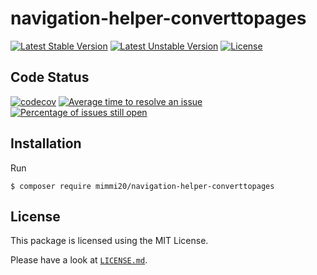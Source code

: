 # navigation-helper-converttopages

[![Latest Stable Version](https://poser.pugx.org/mimmi20/navigation-helper-converttopages/v/stable?format=flat-square)](https://packagist.org/packages/mimmi20/navigation-helper-converttopages)
[![Latest Unstable Version](https://poser.pugx.org/mimmi20/navigation-helper-converttopages/v/unstable?format=flat-square)](https://packagist.org/packages/mimmi20/navigation-helper-converttopages)
[![License](https://poser.pugx.org/mimmi20/navigation-helper-converttopages/license?format=flat-square)](https://packagist.org/packages/mimmi20/navigation-helper-converttopages)

## Code Status

[![codecov](https://codecov.io/gh/mimmi20/navigation-helper-converttopages/branch/master/graph/badge.svg)](https://codecov.io/gh/mimmi20/navigation-helper-converttopages)
[![Average time to resolve an issue](http://isitmaintained.com/badge/resolution/mimmi20/navigation-helper-converttopages.svg)](http://isitmaintained.com/project/mimmi20/navigation-helper-converttopages "Average time to resolve an issue")
[![Percentage of issues still open](http://isitmaintained.com/badge/open/mimmi20/navigation-helper-converttopages.svg)](http://isitmaintained.com/project/mimmi20/navigation-helper-converttopages "Percentage of issues still open")

## Installation

Run

```
$ composer require mimmi20/navigation-helper-converttopages
```

## License

This package is licensed using the MIT License.

Please have a look at [`LICENSE.md`](LICENSE.md).
